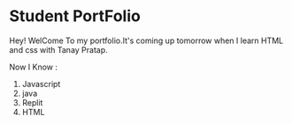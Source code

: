 # Student PortFolio

Hey! WelCome To my portfolio.It's coming up tomorrow when I learn HTML and css with Tanay Pratap.

Now I Know :

1. Javascript
1. java
1. Replit
1. HTML